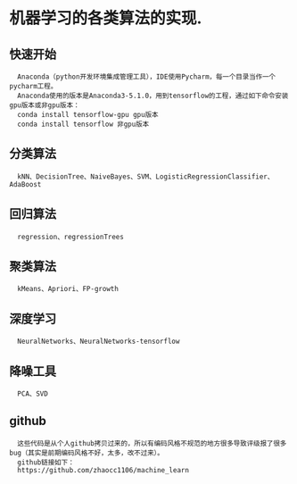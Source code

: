 # 机器学习的各类算法的实现.

## 快速开始
      Anaconda（python开发环境集成管理工具），IDE使用Pycharm，每一个目录当作一个pycharm工程。
      Anaconda使用的版本是Anaconda3-5.1.0，用到tensorflow的工程，通过如下命令安装gpu版本或非gpu版本：
      conda install tensorflow-gpu gpu版本
      conda install tensorflow 非gpu版本

## 分类算法
      kNN、DecisionTree、NaiveBayes、SVM、LogisticRegressionClassifier、AdaBoost

## 回归算法
      regression、regressionTrees

## 聚类算法
      kMeans、Apriori、FP-growth

## 深度学习
      NeuralNetworks、NeuralNetworks-tensorflow

## 降噪工具
      PCA、SVD

## github
      这些代码是从个人github拷贝过来的，所以有编码风格不规范的地方很多导致评级报了很多bug（其实是前期编码风格不好，太多，改不过来）。
      github链接如下：
      https://github.com/zhaocc1106/machine_learn

